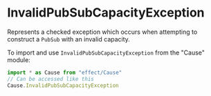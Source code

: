# InvalidPubSubCapacityException

Represents a checked exception which occurs when attempting to construct a
`PubSub` with an invalid capacity.

To import and use `InvalidPubSubCapacityException` from the "Cause" module:

```ts
import * as Cause from "effect/Cause"
// Can be accessed like this
Cause.InvalidPubSubCapacityException
```
